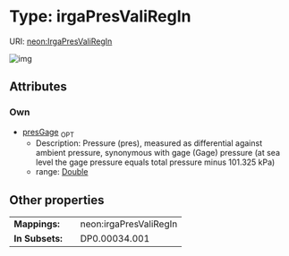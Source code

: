 
# Type: irgaPresValiRegIn




URI: [neon:IrgaPresValiRegIn](https://data.neonscience.org/IrgaPresValiRegIn)


![img](http://yuml.me/diagram/nofunky;dir:TB/class/[IrgaPresValiRegIn&#124;presGage:double%20%3F])

## Attributes


### Own

 * [presGage](presGage.md)  <sub>OPT</sub>
    * Description: Pressure (pres), measured as differential against ambient pressure, synonymous with gage (Gage) pressure (at sea level the gage pressure equals total pressure minus 101.325 kPa)
    * range: [Double](types/Double.md)

## Other properties

|  |  |  |
| --- | --- | --- |
| **Mappings:** | | neon:irgaPresValiRegIn |
| **In Subsets:** | | DP0.00034.001 |


